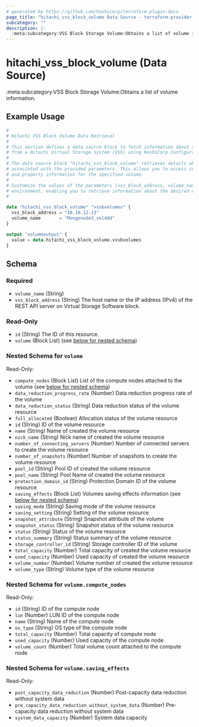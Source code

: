 ```yaml
---
# generated by https://github.com/hashicorp/terraform-plugin-docs
page_title: "hitachi_vss_block_volume Data Source - terraform-provider-hitachi"
subcategory: ""
description: |-
  :meta:subcategory:VSS Block Storage Volume:Obtains a list of volume information.
---
```


# hitachi_vss_block_volume (Data Source)

:meta:subcategory:VSS Block Storage Volume:Obtains a list of volume information.

## Example Usage

```terraform
#
# Hitachi VSS Block Volume Data Retrieval
#
# This section defines a data source block to fetch information about a specific volume
# from a Hitachi Virtual Storage System (VSS) using HashiCorp Configuration Language (HCL).
#
# The data source block "hitachi_vss_block_volume" retrieves details about a volume
# associated with the provided parameters. This allows you to access configuration
# and property information for the specified volume.
#
# Customize the values of the parameters (vss_block_address, volume_name) to match your
# environment, enabling you to retrieve information about the desired volume.
#

data "hitachi_vss_block_volume" "vssbvolumes" {
  vss_block_address = "10.10.12.13"
  volume_name       = "Mongonode3_vol4dd"
}

output "volumeoutput" {
  value = data.hitachi_vss_block_volume.vssbvolumes
}
```

<!-- schema generated by tfplugindocs -->
## Schema

### Required

- `volume_name` (String)
- `vss_block_address` (String) The host name or the IP address (IPv4) of the REST API server on Virtual Storage Software block.

### Read-Only

- `id` (String) The ID of this resource.
- `volume` (Block List) (see [below for nested schema](#nestedblock--volume))

<a id="nestedblock--volume"></a>
### Nested Schema for `volume`

Read-Only:

- `compute_nodes` (Block List) List of the compute nodes attached to the volume (see [below for nested schema](#nestedblock--volume--compute_nodes))
- `data_reduction_progress_rate` (Number) Data reduction progress rate of the volume
- `data_reduction_status` (String) Data reduction status of the volume resource
- `full_allocated` (Boolean) Allocation status of the volume resource
- `id` (String) ID of the volume resource
- `name` (String) Name of created the volume resource
- `nick_name` (String) Nick name of created the volume resource
- `number_of_connecting_servers` (Number) Number of connected servers to create the volume resource
- `number_of_snapshots` (Number) Number of snapshots to create the volume resource
- `pool_id` (String) Pool ID of created the volume resource
- `pool_name` (String) Pool Name of created the volume resource
- `protection_domain_id` (String) Protection Domain ID of the volume resource
- `saving_effects` (Block List) Volumes saving effects information (see [below for nested schema](#nestedblock--volume--saving_effects))
- `saving_mode` (String) Saving mode of the volume resource
- `saving_setting` (String) Setting of the volume resource
- `snapshot_attribute` (String) Snapshot attribute of the volume
- `snapshot_status` (String) Snapshot status of the volume resource
- `status` (String) Status of the volume resource
- `status_summary` (String) Status summary of the volume resource
- `storage_controller_id` (String) Storage controller ID of the volume
- `total_capacity` (Number) Total capacity of created the volume resource
- `used_capacity` (Number) Used capacity of created the volume resource
- `volume_number` (Number) Volume number of created the volume resource
- `volume_type` (String) Volume type of the volume resource

<a id="nestedblock--volume--compute_nodes"></a>
### Nested Schema for `volume.compute_nodes`

Read-Only:

- `id` (String) ID of the compute node
- `lun` (Number) LUN ID of the compute node
- `name` (String) Name of the compute node
- `os_type` (String) OS type of the compute node
- `total_capacity` (Number) Total capacity of compute node
- `used_capacity` (Number) Used capacity of the compute node
- `volume_count` (Number) Total volume count attached to the compute node


<a id="nestedblock--volume--saving_effects"></a>
### Nested Schema for `volume.saving_effects`

Read-Only:

- `post_capacity_data_reduction` (Number) Post-capacity data reduction without system data
- `pre_capacity_data_reduction_without_system_data` (Number) Pre-capacity data reduction without system data
- `system_data_capacity` (Number) System data capacity


